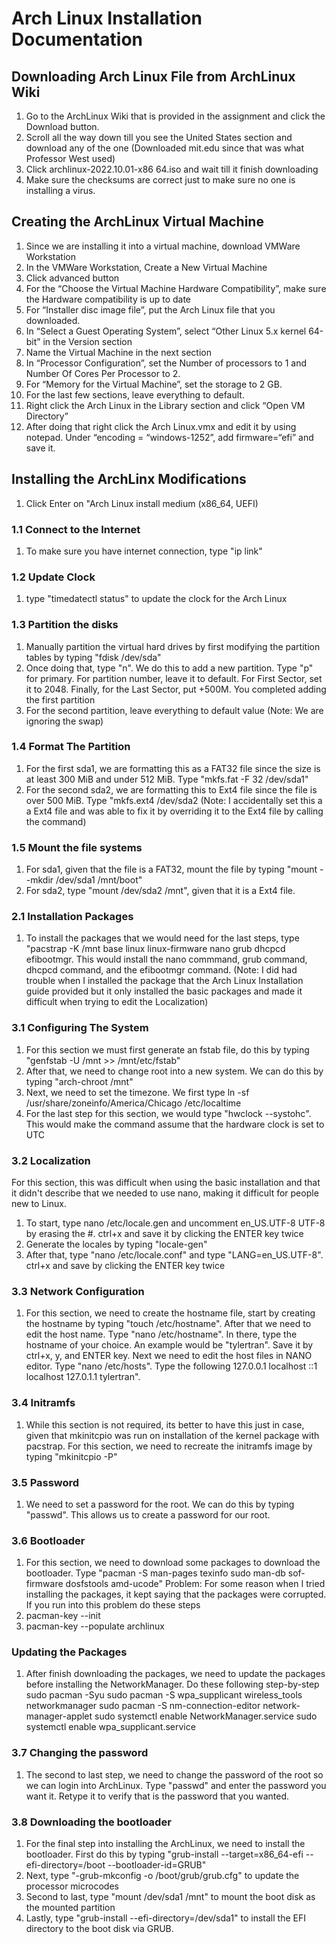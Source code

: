 # Arch Linux Installation Documentation 

## Downloading Arch Linux File from ArchLinux Wiki 
1.	Go to the ArchLinux Wiki that is provided in the assignment and click the Download button. 
2.	Scroll all the way down till you see the United States section and download any of the one (Downloaded mit.edu since that was what Professor West used) 
3.	Click archlinux-2022.10.01-x86 64.iso and wait till it finish downloading
4.	Make sure the checksums are correct just to make sure no one is installing a virus. 
## Creating the ArchLinux Virtual Machine
1.	Since we are installing it into a virtual machine, download VMWare Workstation 
2.	In the VMWare Workstation, Create a New Virtual Machine 
3.	Click advanced button
4.	For the “Choose the Virtual Machine Hardware Compatibility”, make sure the Hardware compatibility is up to date
5.	For “Installer disc image file”, put the Arch Linux file that you downloaded.
6.	In “Select a Guest Operating System”, select “Other Linux 5.x kernel 64-bit” in the Version section 
7.	Name the Virtual Machine in the next section 
8.	In “Processor Configuration”, set the Number of processors to 1 and Number Of Cores Per Processor to 2. 
9.	For “Memory for the Virtual Machine”, set the storage to 2 GB. 
10.	For the last few sections, leave everything to default.  
11.	Right click the Arch Linux in the Library section and click “Open VM Directory”
12.	After doing that right click the Arch Linux.vmx and edit it by using notepad. Under “encoding = “windows-1252”, add firmware=“efi” and save it.
## Installing the ArchLinx Modifications 
1.	Click Enter on "Arch Linux install medium (x86_64, UEFI) 
### 1.1 Connect to the Internet
1.	To make sure you have internet connection, type "ip link" 
### 1.2 Update Clock 
1. type "timedatectl status" to update the clock for the Arch Linux
### 1.3 Partition the disks 
1. Manually partition the virtual hard drives by first modifying the partition tables by typing "fdisk /dev/sda"
2. Once doing that, type "n". We do this to add a new partition. Type "p" for primary. For partition  number, leave it to default. For First Sector, set it to 2048. Finally, for the Last Sector, put +500M. You completed adding the first partition
3. For the second partition, leave everything to default value 
(Note: We are ignoring the swap)
### 1.4 Format The Partition 
1. For the first sda1, we are formatting this as a FAT32 file since the size is at least 300 MiB and under 512 MiB. Type "mkfs.fat -F 32 /dev/sda1"
2. For the second sda2, we are formatting this to Ext4 file since the file is over 500 MiB. Type "mkfs.ext4 /dev/sda2
(Note: I accidentally set this a a Ext4 file and was able to fix it by overriding it to the Ext4 file by calling the command)
### 1.5 Mount the file systems
1.  For sda1, given that the file is a FAT32, mount the file by typing "mount --mkdir /dev/sda1 /mnt/boot"
2.  For sda2, type "mount /dev/sda2 /mnt", given that it is a Ext4 file. 
### 2.1 Installation Packages
1. To install the packages that we would need for the last steps, type "pacstrap -K /mnt base linux linux-firmware nano grub dhcpcd efibootmgr. This would install the nano commmand,  grub command, dhcpcd command, and the efibootmgr command. 
(Note: I did had trouble when I installed the package that the Arch Linux Installation guide provided but it only installed the basic packages and made it difficult when trying to edit the Localization) 
### 3.1 Configuring The System 
1. For this section we must first generate an fstab file, do this by typing "genfstab -U /mnt >> /mnt/etc/fstab" 
2. After that, we need to change root into a new system. We can do this by typing "arch-chroot /mnt" 
3. Next, we need to set the timezone. We first type ln -sf /usr/share/zoneinfo/America/Chicago /etc/localtime 
4. For the last step for this section, we would type "hwclock --systohc". This would make the command assume that the hardware clock is set to UTC
### 3.2 Localization 
For this section, this was difficult when using the basic installation and that it didn't describe that we needed to use nano, making it difficult for people new to Linux. 
1. To start, type nano /etc/locale.gen and uncomment en_US.UTF-8 UTF-8 by erasing the #. ctrl+x and save it by clicking the ENTER key twice
2. Generate the locales by typing "locale-gen" 
3. After that, type "nano /etc/locale.conf" and type "LANG=en_US.UTF-8". ctrl+x and save by clicking the ENTER key twice 
### 3.3 Network Configuration 
1. For this section, we need to create the hostname file, start by creating the hostname by typing "touch /etc/hostname". After that we need to edit the host name. Type "nano /etc/hostname". In there, type the hostname of your choice. An example would be "tylertran". Save it by ctrl+x, y, and ENTER key. Next we need to edit the host files in NANO editor. Type "nano /etc/hosts". Type the following 127.0.0.1 localhost ::1 localhost 127.0.1.1 tylertran". 
### 3.4 Initramfs 
1. While this section is not required, its better to have this just in case, given that mkinitcpio was run on installation of the kernel package with pacstrap. For this section, we need to recreate the initramfs image by typing "mkinitcpio -P" 
### 3.5 Password
1. We need to set a password for the root. We can do this by typing "passwd". This allows us to create a password for our root.
### 3.6 Bootloader 
1. For this section, we need to download some packages to download the bootloader. Type "pacman -S man-pages texinfo sudo man-db sof-firmware dosfstools amd-ucode"
Problem: For some reason when I tried installing the packages, it kept saying that the packages were corrupted. If you run into this problem do these steps 
1. pacman-key --init 
2. pacman-key --populate archlinux 
### Updating the Packages 
1. After finish downloading the packages, we need to update the packages before installing the NetworkManager. Do these following step-by-step
sudo pacman -Syu 
sudo pacman -S wpa_supplicant wireless_tools networkmanager 
sudo pacman -S nm-connection-editor network-manager-applet 
sudo systemctl enable NetworkManager.service 
sudo systemctl  enable wpa_supplicant.service 
### 3.7 Changing the password 
1. The second to last step, we need to change the password of the root so we can login into ArchLinux. Type "passwd" and enter the password you want it. Retype it to verify that is the password that you wanted. 
### 3.8 Downloading the bootloader 
1. For the final step into installing the ArchLinux, we need to install the bootloader.  First do this by typing "grub-install --target=x86_64-efi --efi-directory=/boot --bootloader-id=GRUB"
2. Next, type "-grub-mkconfig -o /boot/grub/grub.cfg" to update the processor microcodes 
3.  Second to last, type "mount /dev/sda1 /mnt" to mount the boot disk as the mounted partition 
4. Lastly, type "grub-install --efi-directory=/dev/sda1" to install the EFI directory to the boot disk via GRUB. 
